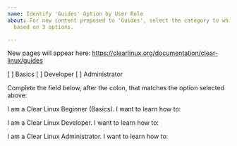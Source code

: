 ```yaml
---
name: Identify 'Guides' Option by User Role
about: For new content proposed to 'Guides', select the category to which it belongs
  based on 3 options.

---
```


New pages will appear here: https://clearlinux.org/documentation/clear-linux/guides

[ ] Basics
[ ] Developer
[ ] Administrator

Complete the field below, after the colon, that matches the option selected above:

I am a Clear Linux Beginner (Basics). I want to learn how to:  

I am a Clear Linux Developer. I want to learn how to:  

I am a Clear Linux Administrator. I want to learn how to:
